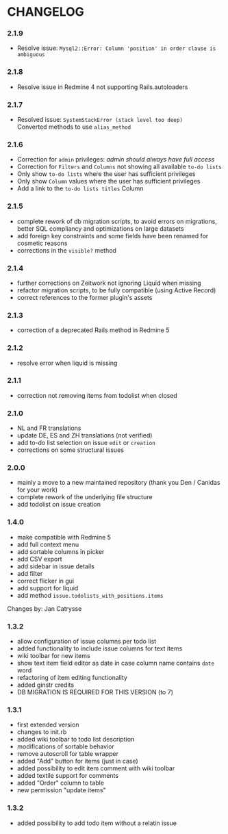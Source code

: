 # CHANGELOG
### 2.1.9
* Resolve issue: `Mysql2::Error: Column 'position' in order clause is ambiguous`

### 2.1.8
* Resolve issue in Redmine 4 not supporting Rails.autoloaders

### 2.1.7
* Resolved issue: `SystemStackError (stack level too deep)`  
  Converted methods to use `alias_method`

### 2.1.6
* Correction for `admin` privileges: *admin should always have full access*
* Correction for `Filters` and `Columns` not showing all available `to-do lists`
* Only show `to-do lists` where the user has sufficient privileges
* Only show `Column` values where the user has sufficient privileges
* Add a link to the `to-do lists titles` Column

### 2.1.5
*  complete rework of db migration scripts, to avoid errors on migrations, better SQL compliancy and optimizations on large datasets
*  add foreign key constraints and some fields have been renamed for cosmetic reasons
*  corrections in the `visible?` method

### 2.1.4
* further corrections on Zeitwork not ignoring Liquid when missing
* refactor migration scripts, to be fully compatible (using Active Record)
* correct references to the former plugin's assets

### 2.1.3
* correction of a deprecated Rails method in Redmine 5

### 2.1.2
* resolve error when liquid is missing

### 2.1.1
* correction not removing items from todolist when closed

### 2.1.0
* NL and FR translations
* update DE, ES and ZH translations (not verified)
* add to-do list selection on issue `edit` or `creation`
* corrections on some structural issues

### 2.0.0
* mainly a move to a new maintained repository (thank you Den / Canidas for your work)
* complete rework of the underlying file structure
* add todolist on issue creation

### 1.4.0
* make compatible with Redmine 5
* add full context menu
* add sortable columns in picker
* add CSV export
* add sidebar in issue details
* add filter
* correct flicker in gui
* add support for liquid
* add method `issue.todolists_with_positions.items`

Changes by: Jan Catrysse

### 1.3.2
* allow configuration of issue columns per todo list
* added functionality to include issue columns for text items
* wiki toolbar for new items
* show text item field editor as date in case column name contains `date` word
* refactoring of item editing functionality
* added ginstr credits
* DB MIGRATION IS REQUIRED FOR THIS VERSION (to 7) 

### 1.3.1
* first extended version
* changes to init.rb
* added wiki toolbar to todo list description
* modifications of sortable behavior
* remove autoscroll for table wrapper
* added "Add" button for items (just in case)
* added possibility to edit item comment with wiki toolbar
* added textile support for comments
* added "Order" column to table
* new permission "update items"
### 1.3.2
* added possibility to add todo item without a relatin issue
